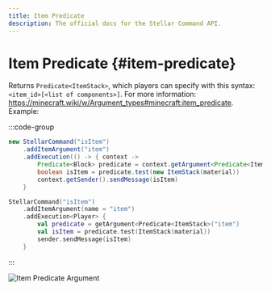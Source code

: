 ```yaml
---
title: Item Predicate
description: The official docs for the Stellar Command API.
---
```


# Item Predicate {#item-predicate}

Returns `Predicate<ItemStack>`, which players can specify with this syntax: `<item_id>[<list of components>]`. For more information: https://minecraft.wiki/w/Argument_types#minecraft:item_predicate. Example:

:::code-group
```Java
new StellarCommand("isItem")
    .addItemArgument("item")
    .addExecution(() -> { context ->
        Predicate<Block> predicate = context.getArgument<Predicate<ItemStack>("item")
        boolean isItem = predicate.test(new ItemStack(material))
        context.getSender().sendMessage(isItem)
    }
```
```Kotlin
StellarCommand("isItem")
    .addItemArgument(name = "item")
    .addExecution<Player> {
        val predicate = getArgument<Predicate<ItemStack>("item")
        val isItem = predicate.test(ItemStack(material))
        sender.sendMessage(isItem)
    }
```
:::

![Item Predicate Argument](https://cdn.lutto.dev/stellar/gifs/items/item_predicate.gif)
